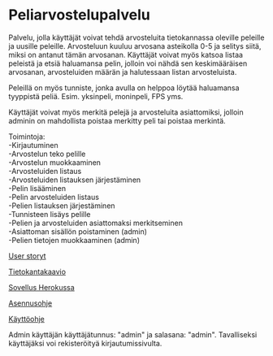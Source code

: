 # Peliarvostelupalvelu 

Palvelu, jolla käyttäjät voivat tehdä arvosteluita tietokannassa oleville peleille 
ja uusille peleille. Arvosteluun kuuluu arvosana asteikolla 0-5 
ja selitys siitä, miksi on antanut tämän arvosanan. Käyttäjät voivat myös
katsoa listaa peleistä ja etsiä haluamansa pelin, jolloin voi nähdä
sen keskimääräisen arvosanan, arvosteluiden määrän ja halutessaan 
listan arvosteluista.

Peleillä on myös tunniste, jonka avulla on helppoa löytää haluamansa 
tyyppistä peliä. Esim. yksinpeli, moninpeli, FPS yms.

Käyttäjät voivat myös merkitä pelejä ja arvosteluita asiattomiksi, jolloin
adminin on mahdollista poistaa merkitty peli tai poistaa merkintä.

Toimintoja:  
	-Kirjautuminen  
	-Arvostelun teko pelille  
	-Arvostelun muokkaaminen  
	-Arvosteluiden listaus  
	-Arvosteluiden listauksen järjestäminen  
	-Pelin lisääminen  
	-Pelin arvosteluiden listaus  
	-Pelien listauksen järjestäminen  
	-Tunnisteen lisäys pelille  
	-Pelien ja arvosteluiden asiattomaksi merkitseminen   
	-Asiattoman sisällön poistaminen (admin)  
	-Pelien tietojen muokkaaminen (admin)  
	
	
	
[User storyt](https://github.com/Jeeses313/Peliarvostelupalvelu/blob/master/documentation/User%20storyt.md)

[Tietokantakaavio](https://github.com/Jeeses313/Peliarvostelupalvelu/blob/master/documentation/Peliarvostelupalvelu%20tietokantakaavio.png)

[Sovellus Herokussa](https://peliarvostelupalvelu.herokuapp.com/)

[Asennusohje](https://github.com/Jeeses313/Peliarvostelupalvelu/blob/master/documentation/asennusohje.md)

[Käyttöohje](https://github.com/Jeeses313/Peliarvostelupalvelu/blob/master/documentation/kayttoohje.md)

Admin käyttäjän käyttäjätunnus: "admin" ja salasana: "admin". Tavalliseksi käyttäjäksi voi rekisteröityä kirjautumissivulta.
